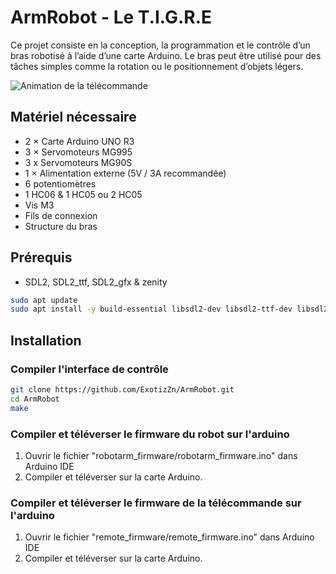 # ArmRobot - Le T.I.G.R.E
Ce projet consiste en la conception, la programmation et le contrôle d’un bras robotisé à l’aide d’une carte Arduino. Le bras peut être utilisé pour des tâches simples comme la rotation ou le positionnement d’objets légers.

![Animation de la télécommande](animations/remote_animation.gif)

## Matériel nécessaire

- 2 × Carte Arduino UNO R3
- 3 × Servomoteurs MG995
- 3 x Servomoteurs MG90S
- 1 × Alimentation externe (5V / 3A recommandée)
- 6 potentiomètres
- 1 HC06 & 1 HC05 ou 2 HC05
- Vis M3
- Fils de connexion
- Structure du bras

## Prérequis
- SDL2, SDL2_ttf, SDL2_gfx & zenity
```bash
sudo apt update
sudo apt install -y build-essential libsdl2-dev libsdl2-ttf-dev libsdl2-gfx-dev zenity
```

## Installation
### Compiler l'interface de contrôle
```bash
git clone https://github.com/ExotizZn/ArmRobot.git
cd ArmRobot
make
```
### Compiler et téléverser le firmware du robot sur l'arduino
1. Ouvrir le fichier "robotarm_firmware/robotarm_firmware.ino" dans Arduino IDE
2. Compiler et téléverser sur la carte Arduino.

### Compiler et téléverser le firmware de la télécommande sur l'arduino 
1. Ouvrir le fichier "remote_firmware/remote_firmware.ino" dans Arduino IDE
2. Compiler et téléverser sur la carte Arduino.



